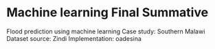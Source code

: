 # Machine learning Final Summative 
Flood prediction using machine learning
Case study: Southern Malawi
Dataset source: Zindi
Implementation: oadesina
